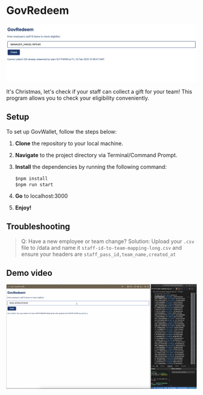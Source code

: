 # GovRedeem
![Screenshot of GovRedeem](./images/screenshot.jpeg)

It's Christmas, let's check if your staff can collect a gift for your team! This program allows you to check your eligibility conveniently.

## Setup

To set up GovWallet, follow the steps below:

1. **Clone** the repository to your local machine.
2. **Navigate** to the project directory via Terminal/Command Prompt.
3. **Install** the dependencies by running the following command:

   ```shell
   $npm install
   $npm run start
   ```
4. **Go** to localhost:3000
5. **Enjoy!**

## Troubleshooting
>Q: Have a new employee or team change? 
Solution: Upload your `.csv` file to /data and name it `staff-id-to-team-mapping-long.csv` and ensure your headers are `staff_pass_id,team_name,created_at`

## Demo video
[![Demo Video](./images/thumbnail.png)](http://www.youtube.com/watch?v=HFxL5VYUCjk?si=Lib6Hdp7FQAoKPin "Demo Video")